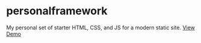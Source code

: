 # personalframework
My personal set of starter HTML, CSS, and JS for a modern static site. 
[View Demo](https://leighnalariosa.github.io/personalframework)